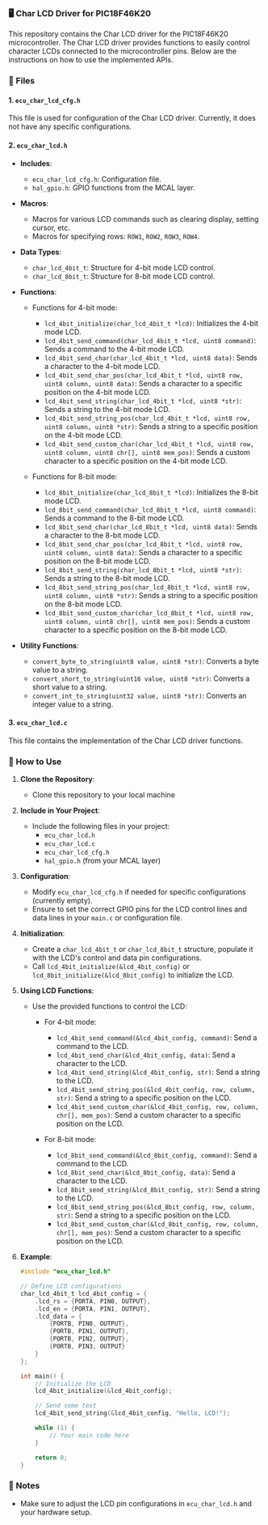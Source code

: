 ### 🖥️ Char LCD Driver for PIC18F46K20

This repository contains the Char LCD driver for the PIC18F46K20 microcontroller. The Char LCD driver provides functions to easily control character LCDs connected to the microcontroller pins. Below are the instructions on how to use the implemented APIs.

### 📁 Files

#### 1. `ecu_char_lcd_cfg.h`
This file is used for configuration of the Char LCD driver. Currently, it does not have any specific configurations.

#### 2. `ecu_char_lcd.h`
- **Includes**: 
  - `ecu_char_lcd_cfg.h`: Configuration file.
  - `hal_gpio.h`: GPIO functions from the MCAL layer.

- **Macros**:
  - Macros for various LCD commands such as clearing display, setting cursor, etc.
  - Macros for specifying rows: `ROW1`, `ROW2`, `ROW3`, `ROW4`.

- **Data Types**:
  - `char_lcd_4bit_t`: Structure for 4-bit mode LCD control.
  - `char_lcd_8bit_t`: Structure for 8-bit mode LCD control.

- **Functions**:
  - Functions for 4-bit mode:
    - `lcd_4bit_initialize(char_lcd_4bit_t *lcd)`: Initializes the 4-bit mode LCD.
    - `lcd_4bit_send_command(char_lcd_4bit_t *lcd, uint8 command)`: Sends a command to the 4-bit mode LCD.
    - `lcd_4bit_send_char(char_lcd_4bit_t *lcd, uint8 data)`: Sends a character to the 4-bit mode LCD.
    - `lcd_4bit_send_char_pos(char_lcd_4bit_t *lcd, uint8 row, uint8 column, uint8 data)`: Sends a character to a specific position on the 4-bit mode LCD.
    - `lcd_4bit_send_string(char_lcd_4bit_t *lcd, uint8 *str)`: Sends a string to the 4-bit mode LCD.
    - `lcd_4bit_send_string_pos(char_lcd_4bit_t *lcd, uint8 row, uint8 column, uint8 *str)`: Sends a string to a specific position on the 4-bit mode LCD.
    - `lcd_4bit_send_custom_char(char_lcd_4bit_t *lcd, uint8 row, uint8 column, uint8 chr[], uint8 mem_pos)`: Sends a custom character to a specific position on the 4-bit mode LCD.
    
  - Functions for 8-bit mode:
    - `lcd_8bit_initialize(char_lcd_8bit_t *lcd)`: Initializes the 8-bit mode LCD.
    - `lcd_8bit_send_command(char_lcd_8bit_t *lcd, uint8 command)`: Sends a command to the 8-bit mode LCD.
    - `lcd_8bit_send_char(char_lcd_8bit_t *lcd, uint8 data)`: Sends a character to the 8-bit mode LCD.
    - `lcd_8bit_send_char_pos(char_lcd_8bit_t *lcd, uint8 row, uint8 column, uint8 data)`: Sends a character to a specific position on the 8-bit mode LCD.
    - `lcd_8bit_send_string(char_lcd_8bit_t *lcd, uint8 *str)`: Sends a string to the 8-bit mode LCD.
    - `lcd_8bit_send_string_pos(char_lcd_8bit_t *lcd, uint8 row, uint8 column, uint8 *str)`: Sends a string to a specific position on the 8-bit mode LCD.
    - `lcd_8bit_send_custom_char(char_lcd_8bit_t *lcd, uint8 row, uint8 column, uint8 chr[], uint8 mem_pos)`: Sends a custom character to a specific position on the 8-bit mode LCD.

- **Utility Functions**:
  - `convert_byte_to_string(uint8 value, uint8 *str)`: Converts a byte value to a string.
  - `convert_short_to_string(uint16 value, uint8 *str)`: Converts a short value to a string.
  - `convert_int_to_string(uint32 value, uint8 *str)`: Converts an integer value to a string.

#### 3. `ecu_char_lcd.c`
This file contains the implementation of the Char LCD driver functions.

### 🚀 How to Use

1. **Clone the Repository**:
   - Clone this repository to your local machine

2. **Include in Your Project**:
   - Include the following files in your project:
     - `ecu_char_lcd.h`
     - `ecu_char_lcd.c`
     - `ecu_char_lcd_cfg.h`
     - `hal_gpio.h` (from your MCAL layer)

3. **Configuration**:
   - Modify `ecu_char_lcd_cfg.h` if needed for specific configurations (currently empty).
   - Ensure to set the correct GPIO pins for the LCD control lines and data lines in your `main.c` or configuration file.

4. **Initialization**:
   - Create a `char_lcd_4bit_t` or `char_lcd_8bit_t` structure, populate it with the LCD's control and data pin configurations.
   - Call `lcd_4bit_initialize(&lcd_4bit_config)` or `lcd_8bit_initialize(&lcd_8bit_config)` to initialize the LCD.

5. **Using LCD Functions**:
   - Use the provided functions to control the LCD:
     - For 4-bit mode:
       - `lcd_4bit_send_command(&lcd_4bit_config, command)`: Send a command to the LCD.
       - `lcd_4bit_send_char(&lcd_4bit_config, data)`: Send a character to the LCD.
       - `lcd_4bit_send_string(&lcd_4bit_config, str)`: Send a string to the LCD.
       - `lcd_4bit_send_string_pos(&lcd_4bit_config, row, column, str)`: Send a string to a specific position on the LCD.
       - `lcd_4bit_send_custom_char(&lcd_4bit_config, row, column, chr[], mem_pos)`: Send a custom character to a specific position on the LCD.

     - For 8-bit mode:
       - `lcd_8bit_send_command(&lcd_8bit_config, command)`: Send a command to the LCD.
       - `lcd_8bit_send_char(&lcd_8bit_config, data)`: Send a character to the LCD.
       - `lcd_8bit_send_string(&lcd_8bit_config, str)`: Send a string to the LCD.
       - `lcd_8bit_send_string_pos(&lcd_8bit_config, row, column, str)`: Send a string to a specific position on the LCD.
       - `lcd_8bit_send_custom_char(&lcd_8bit_config, row, column, chr[], mem_pos)`: Send a custom character to a specific position on the LCD.

6. **Example**:
     ```c
     #include "ecu_char_lcd.h"

     // Define LCD configurations
     char_lcd_4bit_t lcd_4bit_config = {
         .lcd_rs = {PORTA, PIN0, OUTPUT},
         .lcd_en = {PORTA, PIN1, OUTPUT},
         .lcd_data = {
             {PORTB, PIN0, OUTPUT},
             {PORTB, PIN1, OUTPUT},
             {PORTB, PIN2, OUTPUT},
             {PORTB, PIN3, OUTPUT}
         }
     };

     int main() {
         // Initialize the LCD
         lcd_4bit_initialize(&lcd_4bit_config);

         // Send some text
         lcd_4bit_send_string(&lcd_4bit_config, "Hello, LCD!");

         while (1) {
             // Your main code here
         }

         return 0;
     }
     ```

### 📝 Notes
- Make sure to adjust the LCD pin configurations in `ecu_char_lcd.h` and your hardware setup.
